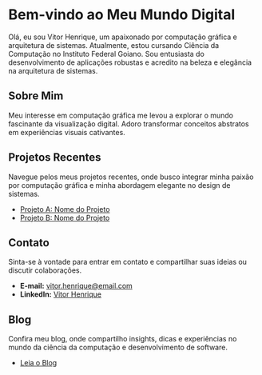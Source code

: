 # Bem-vindo ao Meu Mundo Digital

Olá, eu sou Vitor Henrique, um apaixonado por computação gráfica e arquitetura de sistemas. Atualmente, estou cursando Ciência da Computação no Instituto Federal Goiano. Sou entusiasta do desenvolvimento de aplicações robustas e acredito na beleza e elegância na arquitetura de sistemas.

## Sobre Mim

Meu interesse em computação gráfica me levou a explorar o mundo fascinante da visualização digital. Adoro transformar conceitos abstratos em experiências visuais cativantes.

## Projetos Recentes

Navegue pelos meus projetos recentes, onde busco integrar minha paixão por computação gráfica e minha abordagem elegante no design de sistemas.

- [Projeto A: Nome do Projeto](link-do-projeto-a)
- [Projeto B: Nome do Projeto](link-do-projeto-b)

## Contato

Sinta-se à vontade para entrar em contato e compartilhar suas ideias ou discutir colaborações.

- **E-mail:** vitor.henrique@email.com
- **LinkedIn:** [Vitor Henrique](https://www.linkedin.com/in/vitor-henrique)

## Blog

Confira meu blog, onde compartilho insights, dicas e experiências no mundo da ciência da computação e desenvolvimento de software.

- [Leia o Blog](link-do-blog)
